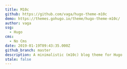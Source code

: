 ```yaml
---
title: M10c
github: https://github.com/vaga/hugo-theme-m10c
demo: https://themes.gohugo.io/theme/hugo-theme-m10c/
author: vaga
ssg:
  - Hugo
cms:
  - No Cms
date: 2019-01-19T09:43:35.000Z
github_branch: master
description: A minimalistic (m10c) blog theme for Hugo
stale: false
---
```

